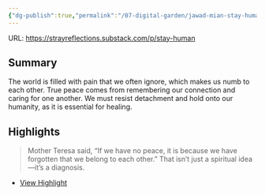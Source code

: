 ```yaml
---
{"dg-publish":true,"permalink":"/07-digital-garden/jawad-mian-stay-human/","tags":["readwise","ath"],"updated":"2025-04-03T20:15:34.180-07:00"}
---
```


URL: https://strayreflections.substack.com/p/stay-human

## Summary
The world is filled with pain that we often ignore, which makes us numb to each other. True peace comes from remembering our connection and caring for one another. We must resist detachment and hold onto our humanity, as it is essential for healing.

## Highlights

> Mother Teresa said, “If we have no peace, it is because we have forgotten that we belong to each other.” That isn’t just a spiritual idea—it’s a diagnosis.

 * [View Highlight](https://read.readwise.io/read/01jqm31v39ye5hbjnacmcfwr1d)
